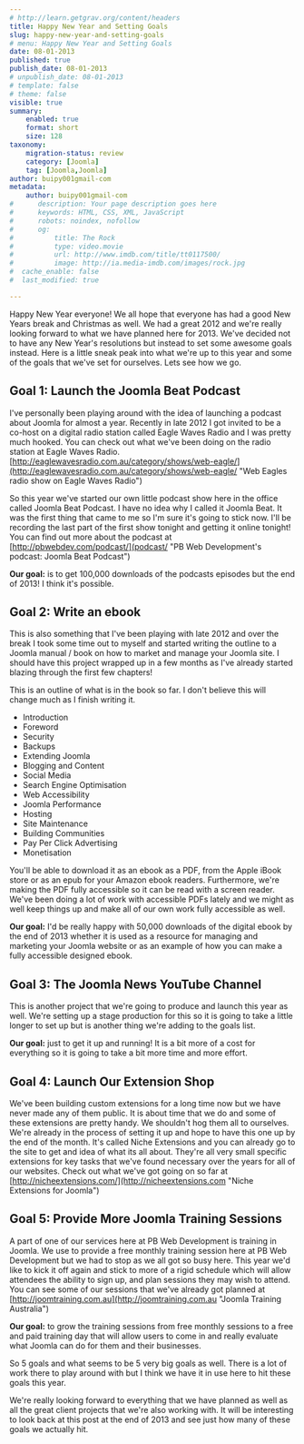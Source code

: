 ```yaml
---
# http://learn.getgrav.org/content/headers
title: Happy New Year and Setting Goals
slug: happy-new-year-and-setting-goals
# menu: Happy New Year and Setting Goals
date: 08-01-2013
published: true
publish_date: 08-01-2013
# unpublish_date: 08-01-2013
# template: false
# theme: false
visible: true
summary:
    enabled: true
    format: short
    size: 128
taxonomy:
    migration-status: review
    category: [Joomla]
    tag: [Joomla,Joomla]
author: buipy001gmail-com
metadata:
    author: buipy001gmail-com
#      description: Your page description goes here
#      keywords: HTML, CSS, XML, JavaScript
#      robots: noindex, nofollow
#      og:
#          title: The Rock
#          type: video.movie
#          url: http://www.imdb.com/title/tt0117500/
#          image: http://ia.media-imdb.com/images/rock.jpg
#  cache_enable: false
#  last_modified: true

---
```


Happy New Year everyone! We all hope that everyone has had a good New Years break and Christmas as well. We had a great 2012 and we're really looking forward to what we have planned here for 2013. We've decided not to have any New Year's resolutions but instead to set some awesome goals instead. Here is a little sneak peak into what we're up to this year and some of the goals that we've set for ourselves. Lets see how we go.

## Goal 1: Launch the Joomla Beat Podcast

I've personally been playing around with the idea of launching a podcast about Joomla for almost a year. Recently in late 2012 I got invited to be a co-host on a digital radio station called Eagle Waves Radio and I was pretty much hooked. You can check out what we've been doing on the radio station at Eagle Waves Radio. [http://eaglewavesradio.com.au/category/shows/web-eagle/](http://eaglewavesradio.com.au/category/shows/web-eagle/ "Web Eagles radio show on Eagle Waves Radio")

So this year we've started our own little podcast show here in the office called Joomla Beat Podcast. I have no idea why I called it Joomla Beat. It was the first thing that came to me so I'm sure it's going to stick now. I'll be recording the last part of the first show tonight and getting it online tonight! You can find out more about the podcast at [http://pbwebdev.com/podcast/](podcast/ "PB Web Development's podcast: Joomla Beat Podcast")

**Our goal:** is to get 100,000 downloads of the podcasts episodes but the end of 2013! I think it's possible.

## Goal 2: Write an ebook

This is also something that I've been playing with late 2012 and over the break I took some time out to myself and started writing the outline to a Joomla manual / book on how to market and manage your Joomla site. I should have this project wrapped up in a few months as I've already started blazing through the first few chapters!

This is an outline of what is in the book so far. I don't believe this will change much as I finish writing it.

- Introduction
- Foreword
- Security
- Backups
- Extending Joomla
- Blogging and Content
- Social Media
- Search Engine Optimisation
- Web Accessibility
- Joomla Performance
- Hosting
- Site Maintenance
- Building Communities
- Pay Per Click Advertising
- Monetisation

You'll be able to download it as an ebook as a PDF, from the Apple iBook store or as an epub for your Amazon ebook readers. Furthermore, we're making the PDF fully accessible so it can be read with a screen reader. We've been doing a lot of work with accessible PDFs lately and we might as well keep things up and make all of our own work fully accessible as well.

**Our goal:** I'd be really happy with 50,000 downloads of the digital ebook by the end of 2013 whether it is used as a resource for managing and marketing your Joomla website or as an example of how you can make a fully accessible designed ebook.

## Goal 3: The Joomla News YouTube Channel

This is another project that we're going to produce and launch this year as well. We're setting up a stage production for this so it is going to take a little longer to set up but is another thing we're adding to the goals list.

**Our goal:** just to get it up and running! It is a bit more of a cost for everything so it is going to take a bit more time and more effort.

## Goal 4: Launch Our Extension Shop

We've been building custom extensions for a long time now but we have never made any of them public. It is about time that we do and some of these extensions are pretty handy. We shouldn't hog them all to ourselves. We're already in the process of setting it up and hope to have this one up by the end of the month. It's called Niche Extensions and you can already go to the site to get and idea of what its all about. They're all very small specific extensions for key tasks that we've found necessary over the years for all of our websites. Check out what we've got going on so far at [http://nicheextensions.com/](http://nicheextensions.com "Niche Extensions for Joomla")

## Goal 5: Provide More Joomla Training Sessions

A part of one of our services here at PB Web Development is training in Joomla. We use to provide a free monthly training session here at PB Web Development but we had to stop as we all got so busy here. This year we'd like to kick it off again and stick to more of a rigid schedule which will allow attendees the ability to sign up, and plan sessions they may wish to attend. You can see some of our sessions that we've already got planned at [http://joomtraining.com.au](http://joomtraining.com.au "Joomla Training Australia")

**Our goal:** to grow the training sessions from free monthly sessions to a free and paid training day that will allow users to come in and really evaluate what Joomla can do for them and their businesses.

So 5 goals and what seems to be 5 very big goals as well. There is a lot of work there to play around with but I think we have it in use here to hit these goals this year.

We're really looking forward to everything that we have planned as well as all the great client projects that we're also working with. It will be interesting to look back at this post at the end of 2013 and see just how many of these goals we actually hit.
